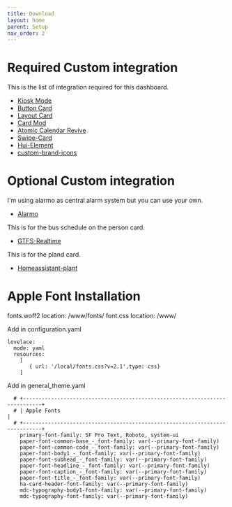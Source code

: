 ```yaml
---
title: Download
layout: home
parent: Setup
nav_order: 2
---
```


# Required Custom integration

This is the list of integration required for this dashboard.

* [Kiosk Mode](https://github.com/NemesisRE/kiosk-mode)
* [Button Card](https://github.com/custom-cards/button-card)
* [Layout Card](https://github.com/thomasloven/lovelace-layout-card)
* [Card Mod](https://github.com/thomasloven/lovelace-card-mod)
* [Atomic Calendar Revive](https://github.com/totaldebug/atomic-calendar-revive)
* [Swipe-Card](https://github.com/bramkragten/swipe-card)
* [Hui-Element](https://github.com/thomasloven/lovelace-hui-element)
* [custom-brand-icons](https://github.com/elax46/custom-brand-icons)


# Optional Custom integration 

I'm using alarmo as central alarm system but you can use your own.
* [Alarmo](https://github.com/nielsfaber/alarmo)

This is for the bus schedule on the person card.
* [GTFS-Realtime](https://github.com/zacs/ha-gtfs-rt)

This is for the pland card.
* [Homeassistant-plant](https://github.com/Olen/homeassistant-plant)

# Apple Font Installation 

fonts.woff2 location: /www/fonts/
font.css location: /www/

Add in configuration.yaml

    lovelace:
      mode: yaml
      resources:
        [
           { url: '/local/fonts.css?v=2.1',type: css}
        ]

Add in general_theme.yaml

      # +----------------------------------------------------------------------------+
      # | Apple Fonts                                                                |
      # +----------------------------------------------------------------------------+
        primary-font-family: SF Pro Text, Roboto, system-ui
        paper-font-common-base_-_font-family: var(--primary-font-family)
        paper-font-common-code_-_font-family: var(--primary-font-family)
        paper-font-body1_-_font-family: var(--primary-font-family)
        paper-font-subhead_-_font-family: var(--primary-font-family)
        paper-font-headline_-_font-family: var(--primary-font-family)
        paper-font-caption_-_font-family: var(--primary-font-family)
        paper-font-title_-_font-family: var(--primary-font-family)
        ha-card-header-font-family: var(--primary-font-family)
        mdc-typography-body1-font-family: var(--primary-font-family)
        mdc-typography-font-family: var(--primary-font-family)  
